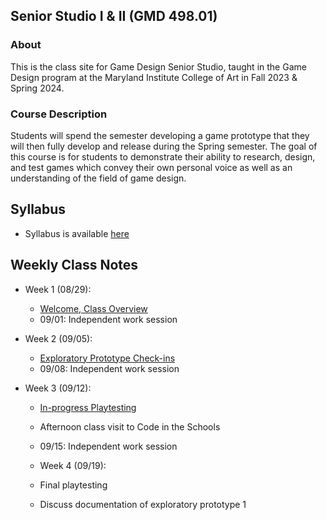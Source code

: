 ## Senior Studio I & II (GMD 498.01)

### About
This is the class site for Game Design Senior Studio, taught in the Game Design program at the Maryland Institute College of Art in Fall 2023 & Spring 2024.

### Course Description
Students will spend the semester developing a game prototype that they will then fully develop and release during the Spring semester. The goal of this course is for students to demonstrate their ability to research, design, and test games which convey their own personal voice as well as an understanding of the field of game design.


## Syllabus
- Syllabus is available [here](https://docs.google.com/document/d/16n9ynIaXhGAcryLIEwBfpeYK2IpDd3oDKhHminUAnsU/edit?usp=sharing)

## Weekly Class Notes

- Week 1 (08/29):
  - [Welcome, Class Overview](week1.md)
  - 09/01: Independent work session

- Week 2 (09/05):
  - [Exploratory Prototype Check-ins](week2.md)
  - 09/08: Independent work session

- Week 3 (09/12):
  - [In-progress Playtesting](week3.md)
  - Afternoon class visit to Code in the Schools
  - 09/15: Independent work session  

  - Week 4 (09/19):
  - Final playtesting
  - Discuss documentation of exploratory prototype 1